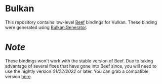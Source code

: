 # Bulkan
This repository contains low-level [Beef](https://www.beeflang.org) bindings for Vulkan.
These binding were generated using [Bulkan.Generator](https://github.com/jayrulez/Bulkan.Generator).

# *Note*
These bindings won't work with the stable version of Beef. Due to taking advantage of several fixes that have gone into Beef since, you will need to use the nightly version *01/22/2022* or later. You can grab a compatible version [here](https://nightly.beeflang.org/index.html).